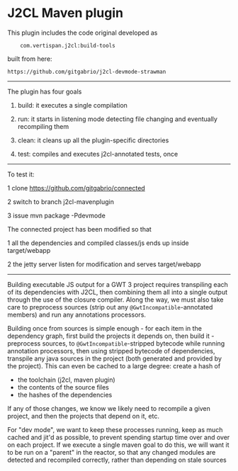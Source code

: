 J2CL Maven plugin
=================

This plugin includes the code original developed as

        com.vertispan.j2cl:build-tools

built from here:

    https://github.com/gitgabrio/j2cl-devmode-strawman

------------------------
The plugin has four goals

1. build: it executes a single compilation

2. run: it starts in listening mode detecting file changing and eventually recompiling them

3. clean: it cleans up all the plugin-specific directories

4. test: compiles and executes j2cl-annotated tests, once

----------------------
To test it:

1 clone https://github.com/gitgabrio/connected

2 switch to branch j2cl-mavenplugin

3 issue mvn package -Pdevmode

The connected project has been modified so that

1 all the dependencies and compiled classes/js ends up inside target/webapp

2 the jetty server listen for modification and serves target/webapp



----

Building executable JS output for a GWT 3 project requires transpiling each of its dependencies
with J2CL, then combining them all into a single output through the use of the closure compiler.
Along the way, we must also take care to preprocess sources (strip out any `@GwtIncompatible`-annotated
members) and run any annotations processors. 

Building once from sources is simple enough - for each item in the dependency graph, first build the 
projects it depends on, then build it - preprocess sources, to `@GwtIncompatible`-stripped bytecode while 
running annotation processors, then using stripped bytecode of dependencies, transpile any java sources
in the project (both generated and provided by the project). This can even be cached to a large degree:
create a hash of
 * the toolchain (j2cl, maven plugin)
 * the contents of the source files
 * the hashes of the dependencies
 
If any of those changes, we know we likely need to recompile a given project, and then the projects that 
depend on it, etc.

For "dev mode", we want to keep these processes running, keep as much cached and jit'd as possible, to
prevent spending startup time over and over on each project. If we execute a single maven goal to do this,
we will want it to be run on a "parent" in the reactor, so that any changed modules are detected and
recompiled correctly, rather than depending on stale sources
